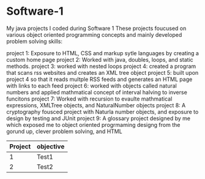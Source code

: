 # Software-1
My java projects I coded during Software 1 These projects foucused on various object oriented programming concepts and mainly developed
problem solving skills:

project 1: Exposure to HTML, CSS and markup sytle languages by creating a custom home page
project 2: Worked with java, doubles, loops, and static methods.
project 3: worked with nested loops
project 4: created a program that scans rss websites and creates an XML tree object
project 5: built upon project 4 so that it reads multple RSS feeds and generates an HTML page with links to each feed
project 6: worked with objects called natural numbers and applied mathmatical concept of interval halving to inverse funcitons
project 7: Worked with recursion to evaulte mathmatical expressions, XMLTree objects, and NaturalNumber objects
project 8: A cryptography fousced project with Naturla number objects, and exposure to design by testing and JUnit
project 9: A glossary project designed by me which exposed me to object oriented progrmaming designg from the gorund up, clever problem solving, and HTML

| Project     | objective      | 
| ------------- | ------------- | 
| 1          | Test1         | 
| 2           | Test2         | 
